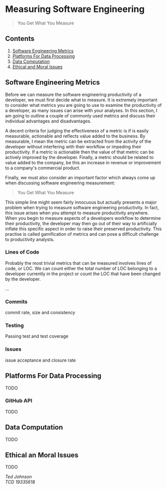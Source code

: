 # Measuring Software Engineering

> You Get What You Measure

## Contents

1. [Software Engineering Metrics](##Software-Engineering-Metrics)
2. [Platforms For Data Processing](##Platforms-For-Data-Processing)
3. [Data Computation](##Data-Computation)
4. [Ethical and Moral Issues](##Ethical-and-Moral-Issues)

## Software Engineering Metrics

Before we can measure the software engineering productivity of a developer, we must first decide what to measure.
It is extremely important to consider what metrics you are going to use to examine the productivity of a developer,
as many issues can arise with your analyses. In this section, I am going to outline a couple of commonly used metrics
and discuss their individual advantages and disadvantages.

A decent criteria for judging the effectiveness of a metric is if is easily measurable, actionable and reflects value
added to the business. By measurable, I mean the metric can be extracted from the activity of the developer without
interfering with their workflow or impeding their productivity. If a metric is actionable then the value of that metric
can be actively improved by the developer. Finally, a metric should be related to value added to the company, be this
an increase in revenue or improvement to a company's commercial product.

Finally, we must also consider an important factor which always come up when discussing software engineering measurement:

> You Get What You Measure

This simple line might seem fairly innocuous but actually presents a major problem when trying to measure software engineering productivity.
In fact, this issue arises when you attempt to measure productivity anywhere. When you begin to measure aspects of a developers workflow
to determine their productivity, the developer may then go out of their way to artificially inflate this specific aspect in order to raise
their preserved productivity. This practise is called gamification of metrics and can pose a difficult challenge to productivity analysts.

### Lines of Code

Probably the most trivial metrics that can be measured involves lines of code, or LOC.
We can count either the total number of LOC belonging to a developer currently in the project or count the LOC that have been
changed by the developer.

...

### Commits

commit rate, size and consistency

### Testing

Passing test and test coverage

### Issues

issue acceptance and closure rate

## Platforms For Data Processing

TODO

### GitHub API

TODO

## Data Computation

TODO

## Ethical an Moral Issues

TODO

*Ted Johnson\
TCD 19335618*
